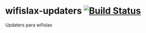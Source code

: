 # wifislax-updaters [![Build Status](https://travis-ci.org/vk496/wifislax-updaters.svg?branch=master)](https://travis-ci.org/vk496/wifislax-updaters)
Updaters para wifislax
